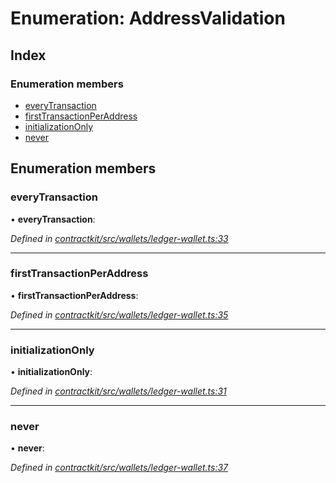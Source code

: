 # Enumeration: AddressValidation

## Index

### Enumeration members

* [everyTransaction](_wallets_ledger_wallet_.addressvalidation.md#everytransaction)
* [firstTransactionPerAddress](_wallets_ledger_wallet_.addressvalidation.md#firsttransactionperaddress)
* [initializationOnly](_wallets_ledger_wallet_.addressvalidation.md#initializationonly)
* [never](_wallets_ledger_wallet_.addressvalidation.md#never)

## Enumeration members

###  everyTransaction

• **everyTransaction**:

*Defined in [contractkit/src/wallets/ledger-wallet.ts:33](https://github.com/celo-org/celo-monorepo/blob/master/packages/contractkit/src/wallets/ledger-wallet.ts#L33)*

___

###  firstTransactionPerAddress

• **firstTransactionPerAddress**:

*Defined in [contractkit/src/wallets/ledger-wallet.ts:35](https://github.com/celo-org/celo-monorepo/blob/master/packages/contractkit/src/wallets/ledger-wallet.ts#L35)*

___

###  initializationOnly

• **initializationOnly**:

*Defined in [contractkit/src/wallets/ledger-wallet.ts:31](https://github.com/celo-org/celo-monorepo/blob/master/packages/contractkit/src/wallets/ledger-wallet.ts#L31)*

___

###  never

• **never**:

*Defined in [contractkit/src/wallets/ledger-wallet.ts:37](https://github.com/celo-org/celo-monorepo/blob/master/packages/contractkit/src/wallets/ledger-wallet.ts#L37)*
